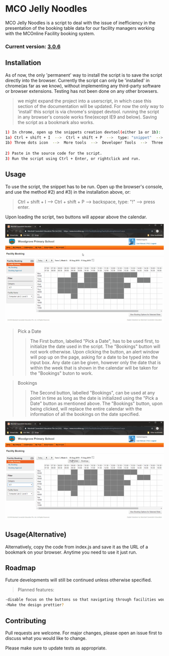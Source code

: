 # MCO Jelly Noodles
MCO Jelly Noodles is a script to deal with the issue of inefficiency in the presentation of the booking table data for our facility managers working with the MCOnline Facility booking system.


### Current version: [3.0.6]

##  Installation
As of now, the only 'permanent' way to install the script is to save the script directly into the browser.
Currently the script can only be 'installed' in chrome(as far as we know), without implementing any third-party software or browser extensions. Testing has not been done on any other browsers.
>we might expand the project into a userscript, in which case this section of the documentation will be updated. For now the only way to 'install' this script is via chrome's snippet devtool. running the script in any browser's console works fine(except IE9 and below). Saving the script as a bookmark also works.

```bash 
1) In chrome, open up the snippets creation devtool(either 1a or 1b):
1a) Ctrl + shift + I  -->  Ctrl + shift + P  -->  type: "snippet"  -->  select "Create new snippet".
1b) Three dots icon  -->  More tools  -->  Developer Tools  -->  Three dots icon  -->  Run command  -->  type: "snippet"  -->  select "Create new snippet".

2) Paste in the source code for the script.
3) Run the script using Ctrl + Enter, or rightclick and run.
```

## Usage

To use the script, the snippet has to be run. Open up the browser's console, and use the method #2) and #3) in the installation above, or:

>Ctrl + shift + I  -->  Ctrl + shift + P  --> backspace, type: "!"  -->  press enter.

Upon loading the script, two buttons will appear above the calendar. 

<img src="demo/jifwan 1.gif" alt="figure 1">

>Pick a Date
>>The First button, labelled "Pick a Date", has to be used first, to initialize the date used in the script. The "Bookings" button will not work otherwise. Upon clicking the button, an alert window will pop up on the page, asking for a date to be typed into the input box. Any date can be given, however only the date that is within the week that is shown in the calendar will be taken for the "Bookings" buton to work.

>Bookings
>>The Second button, labelled "Bookings", can be used at any point in time as long as the date is initialized using the "Pick a Date" button as mentioned above. The "Bookings" button, upon being clicked, will replace the entire calendar with the information of all the bookings on the date specified.

<img src="demo/jifwan 2.gif" alt="figure 2">

## Usage(Alternative)
Alternatively, copy the code from index.js and save it as the URL of a bookmark on your browser. Anytime you need to use it just run.

## Roadmap
Future developments will still be continued unless otherwise specified.

>Planned features:
```bash
-disable focus on the buttons so that navigating through facilities would be easier
-Make the design prettier?
```

## Contributing
Pull requests are welcome. For major changes, please open an issue first to discuss what you would like to change.

Please make sure to update tests as appropriate.


[3.0.6]: index.js

